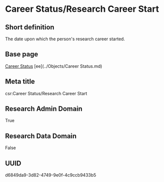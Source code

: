 # Career Status/Research Career Start
## Short definition
The date upon which the person's research career started.
## Base page
[Career Status](https://github.com/bramvc1/test-casrai/blob/main/new-folder/test.md)
[ee](../Objects/Career Status.md)
## Meta title
csr:Career Status/Research Career Start
## Research Admin Domain
True
## Research Data Domain
False
## UUID
d6849da9-3d82-4749-9e0f-4c9ccb9433b5
